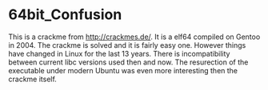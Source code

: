# 64bit_Confusion 

This is a crackme from http://crackmes.de/. It is a elf64 compiled on Gentoo in 2004.
The crackme is solved and it is fairly easy one. However things have changed in Linux
for the last 13 years. There is incompatibility between current libc versions used then
and now. The resurection of the executable under modern Ubuntu was even more interesting
then the crackme itself.
